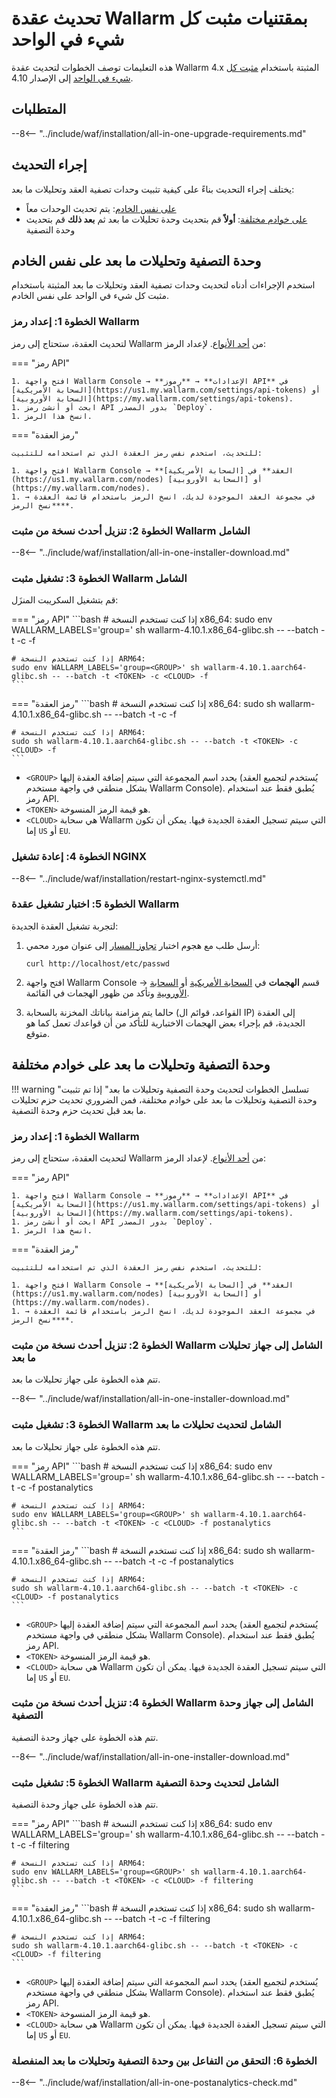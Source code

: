 [statistics-service-all-parameters]:        ../admin-en/configure-statistics-service.md
[img-attacks-in-interface]:                 ../images/admin-guides/test-attacks-quickstart.png
[tarantool-status]:                         ../images/tarantool-status.png
[configure-proxy-balancer-instr]:           ../admin-en/configuration-guides/access-to-wallarm-api-via-proxy.md
[ptrav-attack-docs]:                        ../attacks-vulns-list.md#path-traversal

# تحديث عقدة Wallarm بمقتنيات مثبت كل شيء في الواحد

هذه التعليمات توصف الخطوات لتحديث عقدة Wallarm 4.x المثبتة باستخدام [مثبت كل شيء في الواحد](../installation/nginx/all-in-one.md) إلى الإصدار 4.10.

## المتطلبات

--8<-- "../include/waf/installation/all-in-one-upgrade-requirements.md"

## إجراء التحديث

يختلف إجراء التحديث بناءً على كيفية تثبيت وحدات تصفية العقد وتحليلات ما بعد:

* [على نفس الخادم](#filtering-node-and-postanalytics-on-the-same-server): يتم تحديث الوحدات معاً
* [على خوادم مختلفة](#filtering-node-and-postanalytics-on-different-servers): **أولاً** قم بتحديث وحدة تحليلات ما بعد ثم **بعد ذلك** قم بتحديث وحدة التصفية

## وحدة التصفية وتحليلات ما بعد على نفس الخادم

استخدم الإجراءات أدناه لتحديث وحدات تصفية العقد وتحليلات ما بعد المثبتة باستخدام مثبت كل شيء في الواحد على نفس الخادم.

### الخطوة 1: إعداد رمز Wallarm

لتحديث العقدة، ستحتاج إلى رمز Wallarm من [أحد الأنواع](../user-guides/nodes/nodes.md#api-and-node-tokens-for-node-creation). لإعداد الرمز:

=== "رمز API"

    1. افتح واجهة Wallarm Console → **الإعدادات** → **رموز API** في [السحابة الأمريكية](https://us1.my.wallarm.com/settings/api-tokens) أو [السحابة الأوروبية](https://my.wallarm.com/settings/api-tokens).
    1. ابحث أو أنشئ رمز API بدور المصدر `Deploy`.
    1. انسخ هذا الرمز.

=== "رمز العقدة"

    للتحديث، استخدم نفس رمز العقدة الذي تم استخدامه للتثبيت:

    1. افتح واجهة Wallarm Console → **العقد** في [السحابة الأمريكية](https://us1.my.wallarm.com/nodes) أو [السحابة الأوروبية](https://my.wallarm.com/nodes).
    1. في مجموعة العقد الموجودة لديك، انسخ الرمز باستخدام قائمة العقدة → **نسخ الرمز**.

### الخطوة 2: تنزيل أحدث نسخة من مثبت Wallarm الشامل

--8<-- "../include/waf/installation/all-in-one-installer-download.md"

### الخطوة 3: تشغيل مثبت Wallarm الشامل

قم بتشغيل السكريبت المنزَل:

=== "رمز API"
    ```bash
    # إذا كنت تستخدم النسخة x86_64:
    sudo env WALLARM_LABELS='group=<GROUP>' sh wallarm-4.10.1.x86_64-glibc.sh -- --batch -t <TOKEN> -c <CLOUD> -f

    # إذا كنت تستخدم النسخة ARM64:
    sudo env WALLARM_LABELS='group=<GROUP>' sh wallarm-4.10.1.aarch64-glibc.sh -- --batch -t <TOKEN> -c <CLOUD> -f
    ```
=== "رمز العقدة"
    ```bash
    # إذا كنت تستخدم النسخة x86_64:
    sudo sh wallarm-4.10.1.x86_64-glibc.sh -- --batch -t <TOKEN> -c <CLOUD> -f

    # إذا كنت تستخدم النسخة ARM64:
    sudo sh wallarm-4.10.1.aarch64-glibc.sh -- --batch -t <TOKEN> -c <CLOUD> -f
    ```

* `<GROUP>` يحدد اسم المجموعة التي سيتم إضافة العقدة إليها (يُستخدم لتجميع العقد بشكل منطقي في واجهة مستخدم Wallarm Console). يُطبق فقط عند استخدام رمز API.
* `<TOKEN>` هو قيمة الرمز المنسوخة.
* `<CLOUD>` هي سحابة Wallarm التي سيتم تسجيل العقدة الجديدة فيها. يمكن أن تكون إما `US` أو `EU`.

### الخطوة 4: إعادة تشغيل NGINX

--8<-- "../include/waf/installation/restart-nginx-systemctl.md"

### الخطوة 5: اختبار تشغيل عقدة Wallarm

لتجربة تشغيل العقدة الجديدة:

1. أرسل طلب مع هجوم اختبار [تجاوز المسار][ptrav-attack-docs] إلى عنوان مورد محمي:

    ```
    curl http://localhost/etc/passwd
    ```

1. افتح واجهة Wallarm Console → قسم **الهجمات** في [السحابة الأمريكية](https://us1.my.wallarm.com/attacks) أو [السحابة الأوروبية](https://my.wallarm.com/attacks) وتأكد من ظهور الهجمات في القائمة.
1. حالما يتم مزامنة بياناتك المخزنة بالسحابة (القواعد، قوائم ال IP) إلى العقدة الجديدة، قم بإجراء بعض الهجمات الاختبارية للتأكد من أن قواعدك تعمل كما هو متوقع.

## وحدة التصفية وتحليلات ما بعد على خوادم مختلفة

!!! warning "تسلسل الخطوات لتحديث وحدة التصفية وتحليلات ما بعد"
    إذا تم تثبيت وحدة التصفية وتحليلات ما بعد على خوادم مختلفة، فمن الضروري تحديث حزم تحليلات ما بعد قبل تحديث حزم وحدة التصفية.

### الخطوة 1: إعداد رمز Wallarm

لتحديث العقدة، ستحتاج إلى رمز Wallarm من [أحد الأنواع](../user-guides/nodes/nodes.md#api-and-node-tokens-for-node-creation). لإعداد الرمز:

=== "رمز API"

    1. افتح واجهة Wallarm Console → **الإعدادات** → **رموز API** في [السحابة الأمريكية](https://us1.my.wallarm.com/settings/api-tokens) أو [السحابة الأوروبية](https://my.wallarm.com/settings/api-tokens).
    1. ابحث أو أنشئ رمز API بدور المصدر `Deploy`.
    1. انسخ هذا الرمز.

=== "رمز العقدة"

    للتحديث، استخدم نفس رمز العقدة الذي تم استخدامه للتثبيت:

    1. افتح واجهة Wallarm Console → **العقد** في [السحابة الأمريكية](https://us1.my.wallarm.com/nodes) أو [السحابة الأوروبية](https://my.wallarm.com/nodes).
    1. في مجموعة العقد الموجودة لديك، انسخ الرمز باستخدام قائمة العقدة → **نسخ الرمز**.

### الخطوة 2: تنزيل أحدث نسخة من مثبت Wallarm الشامل إلى جهاز تحليلات ما بعد

تتم هذه الخطوة على جهاز تحليلات ما بعد.

--8<-- "../include/waf/installation/all-in-one-installer-download.md"

### الخطوة 3: تشغيل مثبت Wallarm الشامل لتحديث تحليلات ما بعد

تتم هذه الخطوة على جهاز تحليلات ما بعد.

=== "رمز API"
    ```bash
    # إذا كنت تستخدم النسخة x86_64:
    sudo env WALLARM_LABELS='group=<GROUP>' sh wallarm-4.10.1.x86_64-glibc.sh -- --batch -t <TOKEN> -c <CLOUD> -f postanalytics

    # إذا كنت تستخدم النسخة ARM64:
    sudo env WALLARM_LABELS='group=<GROUP>' sh wallarm-4.10.1.aarch64-glibc.sh -- --batch -t <TOKEN> -c <CLOUD> -f postanalytics
    ```
=== "رمز العقدة"
    ```bash
    # إذا كنت تستخدم النسخة x86_64:
    sudo sh wallarm-4.10.1.x86_64-glibc.sh -- --batch -t <TOKEN> -c <CLOUD> -f postanalytics

    # إذا كنت تستخدم النسخة ARM64:
    sudo sh wallarm-4.10.1.aarch64-glibc.sh -- --batch -t <TOKEN> -c <CLOUD> -f postanalytics
    ```

* `<GROUP>` يحدد اسم المجموعة التي سيتم إضافة العقدة إليها (يُستخدم لتجميع العقد بشكل منطقي في واجهة مستخدم Wallarm Console). يُطبق فقط عند استخدام رمز API.
* `<TOKEN>` هو قيمة الرمز المنسوخة.
* `<CLOUD>` هي سحابة Wallarm التي سيتم تسجيل العقدة الجديدة فيها. يمكن أن تكون إما `US` أو `EU`.

### الخطوة 4: تنزيل أحدث نسخة من مثبت Wallarm الشامل إلى جهاز وحدة التصفية

تتم هذه الخطوة على جهاز وحدة التصفية.

--8<-- "../include/waf/installation/all-in-one-installer-download.md"

### الخطوة 5: تشغيل مثبت Wallarm الشامل لتحديث وحدة التصفية

تتم هذه الخطوة على جهاز وحدة التصفية.

=== "رمز API"
    ```bash
    # إذا كنت تستخدم النسخة x86_64:
    sudo env WALLARM_LABELS='group=<GROUP>' sh wallarm-4.10.1.x86_64-glibc.sh -- --batch -t <TOKEN> -c <CLOUD> -f filtering

    # إذا كنت تستخدم النسخة ARM64:
    sudo env WALLARM_LABELS='group=<GROUP>' sh wallarm-4.10.1.aarch64-glibc.sh -- --batch -t <TOKEN> -c <CLOUD> -f filtering
    ```
=== "رمز العقدة"
    ```bash
    # إذا كنت تستخدم النسخة x86_64:
    sudo sh wallarm-4.10.1.x86_64-glibc.sh -- --batch -t <TOKEN> -c <CLOUD> -f filtering

    # إذا كنت تستخدم النسخة ARM64:
    sudo sh wallarm-4.10.1.aarch64-glibc.sh -- --batch -t <TOKEN> -c <CLOUD> -f filtering
    ```

* `<GROUP>` يحدد اسم المجموعة التي سيتم إضافة العقدة إليها (يُستخدم لتجميع العقد بشكل منطقي في واجهة مستخدم Wallarm Console). يُطبق فقط عند استخدام رمز API.
* `<TOKEN>` هو قيمة الرمز المنسوخة.
* `<CLOUD>` هي سحابة Wallarm التي سيتم تسجيل العقدة الجديدة فيها. يمكن أن تكون إما `US` أو `EU`.

### الخطوة 6: التحقق من التفاعل بين وحدة التصفية وتحليلات ما بعد المنفصلة

--8<-- "../include/waf/installation/all-in-one-postanalytics-check.md"